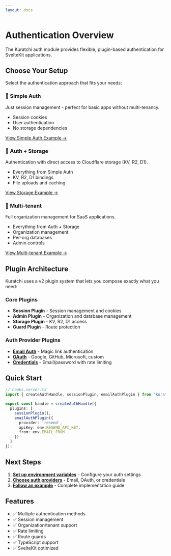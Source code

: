 ```yaml
---
layout: docs
---
```


# Authentication Overview

The Kuratchi auth module provides flexible, plugin-based authentication for SvelteKit applications.

## Choose Your Setup

Select the authentication approach that fits your needs:

### 🎯 Simple Auth
Just session management - perfect for basic apps without multi-tenancy.
- Session cookies
- User authentication
- No storage dependencies

[View Simple Auth Example →](/docs/auth/examples/simple)

### 💾 Auth + Storage
Authentication with direct access to Cloudflare storage (KV, R2, D1).
- Everything from Simple Auth
- KV, R2, D1 bindings
- File uploads and caching

[View Storage Example →](/docs/auth/examples/storage)

### 🏢 Multi-tenant
Full organization management for SaaS applications.
- Everything from Auth + Storage
- Organization management
- Per-org databases
- Admin controls

[View Multi-tenant Example →](/docs/auth/examples/multi-tenant)

## Plugin Architecture

Kuratchi uses a v2 plugin system that lets you compose exactly what you need:

### Core Plugins
- **Session Plugin** - Session management and cookies
- **Admin Plugin** - Organization and database management
- **Storage Plugin** - KV, R2, D1 access
- **Guard Plugin** - Route protection

### Auth Provider Plugins
- **[Email Auth](/docs/auth/providers/email)** - Magic link authentication
- **[OAuth](/docs/auth/providers/oauth)** - Google, GitHub, Microsoft, custom
- **[Credentials](/docs/auth/providers/credentials)** - Email/password with rate limiting

## Quick Start

```typescript
// hooks.server.ts
import { createAuthHandle, sessionPlugin, emailAuthPlugin } from 'kuratchi-sdk/auth';

export const handle = createAuthHandle({
  plugins: [
    sessionPlugin(),
    emailAuthPlugin({
      provider: 'resend',
      apiKey: env.RESEND_API_KEY,
      from: env.EMAIL_FROM
    })
  ]
});
```

## Next Steps

1. **[Set up environment variables](/docs/auth/environment)** - Configure your auth settings
2. **[Choose auth providers](/docs/auth/providers/email)** - Email, OAuth, or credentials
3. **[Follow an example](/docs/auth/examples/simple)** - Complete implementation guide

## Features

- ✅ Multiple authentication methods
- ✅ Session management
- ✅ Organization/tenant support
- ✅ Rate limiting
- ✅ Route guards
- ✅ TypeScript support
- ✅ SvelteKit optimized

